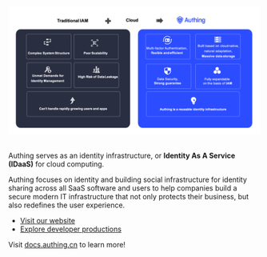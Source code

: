 <div align=center>
  <img src="https://github.com/Authing/Authing/raw/master/imgs/20211231-150836.png" width="650px" />
</div>

<br />

Authing serves as an identity infrastructure, or <strong>Identity As A Service (IDaaS)</strong> for cloud computing.

Authing focuses on identity and building social infrastructure for identity sharing across all SaaS software and users to help companies build a secure modern IT infrastructure that not only protects their business, but also redefines the user experience.

- [Visit our website](https://authing.cn)
- [Explore developer productions](https://www.authing.cn/developer)

Visit [docs.authing.cn](docs.authing.cn) to learn more!
